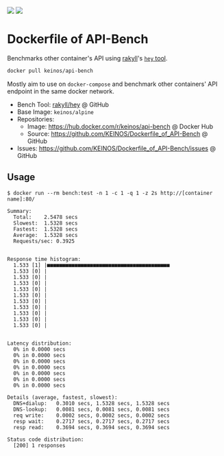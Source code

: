 [![](https://img.shields.io/docker/cloud/automated/keinos/api-bench.svg)](https://hub.docker.com/r/keinos/api-bench "View on Docker Hub") [![](https://img.shields.io/docker/cloud/build/keinos/api-bench.svg)](https://hub.docker.com/r/keinos/api-bench/builds "View builds on Docker Hub")

# Dockerfile of API-Bench

Benchmarks other container's API using [rakyll](https://github.com/rakyll)'s [`hey` tool](https://github.com/rakyll/hey).

```bash
docker pull keinos/api-bench
```

Mostly aim to use on `docker-compose` and benchmark other containers' API endpoint in the same docker network.

- Bench Tool: [rakyll/hey](https://github.com/rakyll/hey) @ GitHub
- Base Image: `keinos/alpine`
- Repositories:
  - Image: https://hub.docker.com/r/keinos/api-bench @ Docker Hub
  - Source: https://github.com/KEINOS/Dockerfile_of_API-Bench @ GitHub
- Issues: https://github.com/KEINOS/Dockerfile_of_API-Bench/issues @ GitHub

## Usage

```shellsession
$ docker run --rm bench:test -n 1 -c 1 -q 1 -z 2s http://[container name]:80/

Summary:
  Total:	2.5478 secs
  Slowest:	1.5328 secs
  Fastest:	1.5328 secs
  Average:	1.5328 secs
  Requests/sec:	0.3925


Response time histogram:
  1.533 [1]	|■■■■■■■■■■■■■■■■■■■■■■■■■■■■■■■■■■■■■■■■
  1.533 [0]	|
  1.533 [0]	|
  1.533 [0]	|
  1.533 [0]	|
  1.533 [0]	|
  1.533 [0]	|
  1.533 [0]	|
  1.533 [0]	|
  1.533 [0]	|
  1.533 [0]	|


Latency distribution:
  0% in 0.0000 secs
  0% in 0.0000 secs
  0% in 0.0000 secs
  0% in 0.0000 secs
  0% in 0.0000 secs
  0% in 0.0000 secs
  0% in 0.0000 secs

Details (average, fastest, slowest):
  DNS+dialup:	0.3010 secs, 1.5328 secs, 1.5328 secs
  DNS-lookup:	0.0081 secs, 0.0081 secs, 0.0081 secs
  req write:	0.0002 secs, 0.0002 secs, 0.0002 secs
  resp wait:	0.2717 secs, 0.2717 secs, 0.2717 secs
  resp read:	0.3694 secs, 0.3694 secs, 0.3694 secs

Status code distribution:
  [200]	1 responses
```
